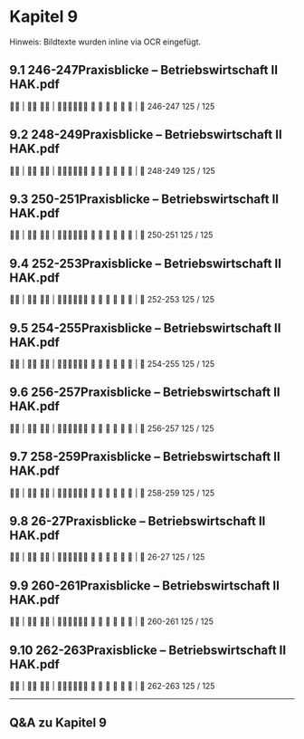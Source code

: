 # Kapitel 9

Hinweis: Bildtexte wurden inline via OCR eingefügt.

## 9.1 246-247Praxisblicke – Betriebswirtschaft II HAK.pdf
 | 
 | 
     
| 
246-247
125 / 125

## 9.2 248-249Praxisblicke – Betriebswirtschaft II HAK.pdf
 | 
 | 
     
| 
248-249
125 / 125

## 9.3 250-251Praxisblicke – Betriebswirtschaft II HAK.pdf
 | 
 | 
     
| 
250-251
125 / 125

## 9.4 252-253Praxisblicke – Betriebswirtschaft II HAK.pdf
 | 
 | 
     
| 
252-253
125 / 125

## 9.5 254-255Praxisblicke – Betriebswirtschaft II HAK.pdf
 | 
 | 
     
| 
254-255
125 / 125

## 9.6 256-257Praxisblicke – Betriebswirtschaft II HAK.pdf
 | 
 | 
     
| 
256-257
125 / 125

## 9.7 258-259Praxisblicke – Betriebswirtschaft II HAK.pdf
 | 
 | 
     
| 
258-259
125 / 125

## 9.8 26-27Praxisblicke – Betriebswirtschaft II HAK.pdf
 | 
 | 
     
| 
26-27
125 / 125

## 9.9 260-261Praxisblicke – Betriebswirtschaft II HAK.pdf
 | 
 | 
     
| 
260-261
125 / 125

## 9.10 262-263Praxisblicke – Betriebswirtschaft II HAK.pdf
 | 
 | 
     
| 
262-263
125 / 125

---
## Q&A zu Kapitel 9